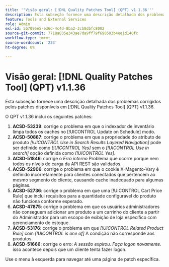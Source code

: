 ```yaml
---
title: '"Visão geral: [!DNL Quality Patches Tool] (QPT) v1.1.36'''
description: Esta subseção fornece uma descrição detalhada dos problemas corrigidos pelos patches disponíveis em [!DNL Quality Patches Tool] (QPT) v1.1.36.
feature: Tools and External Services
role: Admin
exl-id: 5b7096e5-e36d-4c4d-8ba2-3cb8dbfc8002
source-git-commit: 7718a835e343ae7da9ff79f690503b4ee1d140fc
workflow-type: tm+mt
source-wordcount: '223'
ht-degree: 0%

---
```


# Visão geral: [!DNL Quality Patches Tool] (QPT) v1.1.36

Esta subseção fornece uma descrição detalhada dos problemas corrigidos pelos patches disponíveis em [!DNL Quality Patches Tool] (QPT) v1.1.36.

O QPT v1.1.36 inclui os seguintes patches:

1. **ACSD-53239**: corrige o problema em que o indexador de inventário limpa todos os caches no [!UICONTROL Update on Schedule] modo.
1. **ACSD-50887**: corrige o problema em que a propriedade do atributo de produto *[!UICONTROL Use in Search Results Layered Navigation]* pode ser definido como *[!UICONTROL Yes]* sem o *[!UICONTROL Use in search]* opção definida como *[!UICONTROL Yes]*.
1. **ACSD-51846**: corrige o *Erro interno* Problema que ocorre porque nem todos os níveis de carga da API REST são validados.
1. **ACSD-52906**: corrige o problema em que o cookie X-Magento-Vary é definido incorretamente para clientes conectados que pertencem ao mesmo segmento do cliente, causando cache inadequado para algumas páginas.
1. **ACSD-52736**: corrige o problema em que uma [!UICONTROL Cart Price Rule] que inclui requisitos para a quantidade configurável do produto não funciona conforme esperado.
1. **ACSD-47875**: corrige o problema em que os usuários administradores não conseguem adicionar um produto a um carrinho do cliente a partir do Administrador para um escopo de exibição de loja específico com gerenciamento de estoque.
1. **ACSD-53176**: corrige o problema em que *[!UICONTROL Related Product Rule]* com *[!UICONTROL is one of]* A condição não corresponde aos produtos.
1. **ACSD-51666**: corrige o erro: *A sessão expirou. Faça logon novamente.* isso acontece depois que um cliente tenta fazer logon.

Use o menu à esquerda para navegar até uma página de patch específica.
